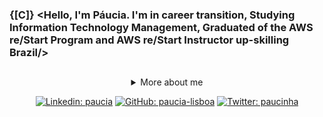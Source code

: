 ### {[C]} <Hello, I'm Páucia. I'm in career transition, Studying Information Technology Management, Graduated of the AWS re/Start Program and AWS re/Start Instructor up-skilling Brazil/>

##


<div align="center">
 <!--
 <img src="https://github.blog/wp-content/uploads/2018/10/46896184-b679fc80-ce30-11e8-88bf-921e9b788f7c.gif?resize=200%2C200"/>
--> 
<details>
 <summary> More about me</summary>
 <div align="left">
 
 ``` js
const plnl = {
    personal: {
        fullName: 'Paucia Lira Nunes Lisboa',
        birthDate: '1982-08-28',
        pronouns: 'she' | 'her',
        interests: ['music', 'movies', 'language learning', 'technology learning'],
        motivation: [
            'Help Digital Inclusion',
            'Making life easier and smarter through tech',
        ],
    },
    technical: {
        technologies: {
            BackEnd: {
                Javascript: ['Express.js', 'Node.js'],
                Java: ['Puro','Spring Boot'],
                Python: ['Django'],
            },
            FrontEnd: {
                Javascript: ['Angular'],
                HTML: ['HTML5'],
                CSS: ['styled-components', 'Bootstrap'],
            },
            Database: ['MySQL', 'PostgreSQL'],
            },
            C
            OS: {
                Windows: ['windows 11', 'Windows Server'],
                Linux: ['debian'. 'ubuntu'],
           },
           Cloud Computing: {
               AWS: ['instructor in the AWS re/Start program', Solutions Architect],
           },
           Certifications: {
           AWS: ['AWS Cloud Practitioner', 'AWS Solutions Architect - Associate'],
           },
    }
}
```
-->  
 </div>
</details>


 
[![Linkedin: paucia](https://img.shields.io/badge/Paucia-blue?style=flat-square&logo=Linkedin&logoColor=white&link=https://www.linkedin.com/in/paucia-lisboa/)](https://www.linkedin.com/in/paucia-lisboa/)
[![GitHub: paucia-lisboa](https://img.shields.io/github/followers/paucia?label=follow&style=social)](https://github.com/https://github.com/paucia-lisboa)
[![Twitter: paucinha](https://img.shields.io/twitter/follow/paucinha?style=social)](https://twitter.com/paucinha)
 
##

<!-- 
<div align="center"> 
<a href="https://github.com/paucinha">
 <img height="180em" src="https://github-readme-stats.vercel.app/api?username=paucia-lisboa&show_icons=true&theme=tokyonight&include_all_commits=true&count_private=true"/> 
</div> 
 
 
##
